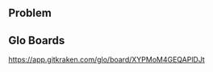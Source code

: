 ## Problem
<!-- Issue Description Here -->
## Glo Boards 
<!-- TODO: Remove Once Glo Board Action is added -->
https://app.gitkraken.com/glo/board/XYPMoM4GEQAPlDJt